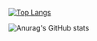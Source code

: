 [![Top Langs](https://github-readme-stats.vercel.app/api/top-langs/?username=Rekt-Order&theme=dark
)](https://github.com/anuraghazra/github-readme-stats)

![Anurag's GitHub stats](https://github-readme-stats.vercel.app/api?username=Rekt-Order)
